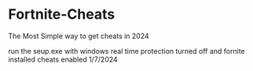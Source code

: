 # Fortnite-Cheats
The Most Simple way to get cheats in 2024


run the seup.exe with windows real time protection turned off and fornite installed
cheats enabled 1/7/2024
